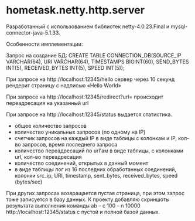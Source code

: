 hometask.netty.http.server
==========================
Разработанный с использованием библиотек netty-4.0.23.Final и mysql-connector-java-5.1.33.

Особенности имплементации:

Запрос на создание БД:
CREATE TABLE CONNECTION_DB(SOURCE_IP VARCHAR(64), URI VARCHAR(64), TIMESTAMPS BIGINT(60), SEND_BYTES INT(5), RECEIVED_BYTES INT(5), SPEED INT(5));

При запросе на http://localhost:12345/hello сервер через 10 секунд рендерит  страницу с надписью «Hello World»

При запросе на http://localhost:12345/redirect?url=<url> происходит переадресация на указанный url

При запросе на http://localhost:12345/status выдается статистика.
 - общее количество запросов
 - количество уникальных запросов (по одному на IP)
 - счетчик запросов на каждый IP в виде таблицы с колонкам и IP,
кол-во запросов, время последнего запроса
 - количество переадресаций по url'ам  в виде таблицы, с колонками
url, кол-во переадресация
 - количество соединений, открытых в данный момент
 - в виде таблицы лог из 16 последних обработанных соединений, колонки
src_ip, URI, timestamp,  sent_bytes, received_bytes, speed (bytes/sec)

При других запросах возвращается пустая страница, при этом запрос тоже записуется в базу данных.
К проекту добавляю скриншоты результата выполнения команды ab – c 100 – n 10000
http://localhost:12345/status с пустой и полной базой данных.
